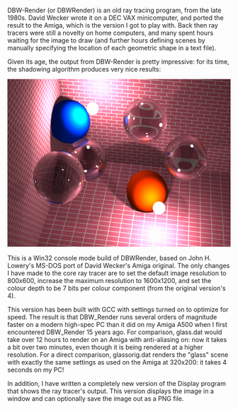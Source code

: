 DBW-Render (or DBWRender) is an old ray tracing program, from the late 1980s. David Wecker wrote it on a DEC VAX minicomputer, and ported the result to the Amiga, which is the version I got to play with. Back then ray tracers were still a novelty on home computers, and many spent hours waiting for the image to draw (and further hours defining scenes by manually specifying the location of each geometric shape in a text file).

Given its age, the output from DBW-Render is pretty impressive: for its time, the shadowing algorithm produces very nice results:

![Glass Render](glass.png)

This is a Win32 console mode build of DBWRender, based on John H. Lowery's MS-DOS port of David Wecker's Amiga original. The only changes I have made to the core ray tracer are to set the default image resolution to 800x600, increase the maximum resolution to 1600x1200, and set the colour depth to be 7 bits per colour component (from the original version's 4).

This version has been built with GCC with settings turned on to optimize for speed. The result is that DBW_Render runs several orders of magnitude faster on a modern high-spec PC than it did on my Amiga A500 when I first encountered DBW_Render 15 years ago. For comparison, glass.dat would take over 12 hours to render on an Amiga with anti-aliasing on: now it takes a bit over two minutes, even though it is being rendered at a higher resolution. For a direct comparison, glassorig.dat renders the "glass" scene with exactly the same settings as used on the Amiga at 320x200: it takes 4 seconds on my PC!

In addition, I have written a completely new version of the Display program that shows the ray tracer's output. This version displays the image in a window and can optionally save the image out as a PNG file.
